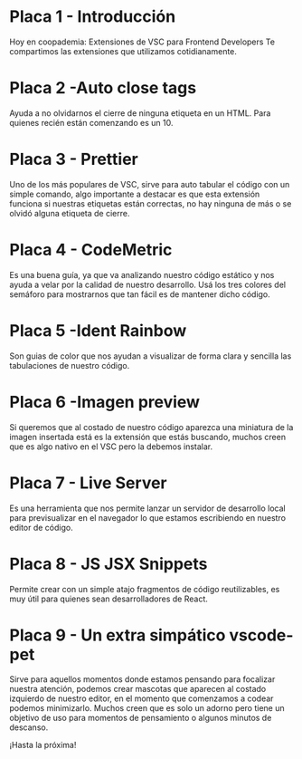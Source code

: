 # Placa 1 - Introducción
Hoy en coopademia: Extensiones de VSC para Frontend Developers
Te compartimos las extensiones que utilizamos cotidianamente.

# Placa 2 -Auto close tags
Ayuda a no olvidarnos el cierre de ninguna etiqueta en un HTML. Para quienes recién están comenzando es un 10.

# Placa 3 - Prettier
Uno de los más populares de VSC, sirve para auto tabular el código con un simple comando, algo importante a destacar es que esta extensión funciona si nuestras etiquetas están correctas, no hay ninguna de más o se olvidó alguna etiqueta de cierre.


# Placa 4 - CodeMetric
Es una buena guía, ya que va analizando nuestro código estático y nos ayuda a velar por la calidad de nuestro desarrollo. Usá los tres colores del semáforo para mostrarnos que tan fácil es de mantener dicho código.


# Placa 5 -Ident Rainbow
Son guias de color que nos ayudan a visualizar de forma clara y sencilla las tabulaciones de nuestro código. 


# Placa 6 -Imagen preview
Si queremos que al costado de nuestro código aparezca una miniatura de la imagen insertada está es la extensión que estás buscando, muchos creen que es algo nativo en el VSC pero la debemos instalar.

# Placa 7 - Live Server
Es una herramienta que nos permite lanzar un servidor de desarrollo local para previsualizar en el navegador lo que estamos escribiendo en nuestro editor de código.


# Placa 8 - JS JSX Snippets
Permite crear con un simple atajo fragmentos de código reutilizables, es muy útil para quienes sean desarrolladores de React.


# Placa 9 - Un extra simpático vscode-pet
Sirve para aquellos momentos donde estamos pensando para focalizar nuestra atención, podemos crear mascotas que aparecen al costado izquierdo de nuestro editor, en el momento que comenzamos a codear podemos minimizarlo. Muchos creen que es solo un adorno pero tiene un objetivo de uso para momentos de pensamiento o  algunos minutos de descanso.


¡Hasta la próxima!
